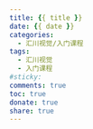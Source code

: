 ```yaml
---
title: {{ title }}
date: {{ date }}
categories: 
  - 汇川视觉/入门课程
tags:
  - 汇川视觉
  - 入门课程
#sticky:
comments: true
toc: true
donate: true
share: true
---
```

